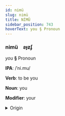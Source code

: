 ```yaml
---
id: nimü
slug: nimü
title: NİMÜ
sidebar_position: 743
hoverText: you § Pronoun
---
```


### nimü&emsp;<span kind="abugida">ƨɟƶʄ</span>

*you* **§** Pronoun

**IPA**: /ˈni.mu/

**Verb**: to be you

**Noun**: you

**Modifier**: your

<details>
    <summary>Origin</summary>
    Dungan ниму nimu [nimʊ]<br/>
    <em>Sino-Tibetan Language Family</em>
</details>
